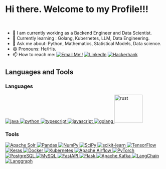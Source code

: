 # Hi there. Welcome to my Profile!!!

<!-- ![](https://visitor-badge.glitch.me/badge?page_id=abhisheknaiidu.abhisheknaiidu) -->

<br />

- 🔭 I am currently working as a Backend Engineer and Data Scientist.
- 🌱 Currently learning : Golang, Kubernetes, LLM, Data Engineering.
- 💬 Ask me about: Python, Mathematics, Statistical Models, Data science.
- 😄 Pronouns: He/His.
- 📫 How to reach me: <a href="mailto:giovani.angelo@gmail.com">![Email Me!!](https://img.shields.io/badge/Gmail-D14836?style=for-the-badge&logo=gmail&logoColor=white)</a> <a href="https://www.linkedin.com/in/giovaninobrega/">![LinkedIn](https://img.shields.io/badge/LinkedIn-0077B5?style=for-the-badge&logo=linkedin&logoColor=white)</a> <a href="https://www.hackerrank.com/giovani_angelo">![Hackerhank](https://img.shields.io/badge/-Hackerrank-2EC866?style=for-the-badge&logo=HackerRank&logoColor=white)</a>

## Languages and Tools
### Languages
[
<img alt="java" src="https://img.shields.io/badge/Java-ED8B00?style=for-the-badge&logo=openjdk&logoColor=white">
](https://docs.oracle.com/en/java/)
[
<img alt="python" src="https://img.shields.io/badge/Python-14354C?style=for-the-badge&logo=python&logoColor=white">
](https://www.python.org/)
[
<img alt="typescript" src="https://img.shields.io/badge/TypeScript-007ACC?style=for-the-badge&logo=typescript&logoColor=white">
](https://www.typescriptlang.org/)
[
<img alt="javascript" src="https://img.shields.io/badge/JavaScript-F7DF1E?style=for-the-badge&logo=JavaScript&logoColor=white">
](https://developer.mozilla.org/en-US/docs/Web/JavaScript)
[
<img alt="golang" src="https://img.shields.io/badge/Go-00ADD8?style=for-the-badge&logo=go&logoColor=white">
](https://go.dev/)
[<img alt="rust" width="90px" src="https://img.shields.io/badge/Rust-ffffff?style=for-the-badge&logo=rust&logoColor=black"/>](https://www.rust-lang.org/)

### Tools
[
<img alt="Apache Solr" src="https://img.shields.io/badge/Apache%20Solr-D9411E?logo=apachesolr&logoColor=fff&style=for-the-badge" />
](https://solr.apache.org/)
[
<img alt="Pandas" src="https://img.shields.io/badge/pandas-150458?logo=pandas&logoColor=fff&style=for-the-badge" />
](https://pandas.pydata.org/)
[
<img src="https://img.shields.io/badge/NumPy-013243?logo=numpy&logoColor=fff&style=for-the-badge" alt="NumPy">
](https://numpy.org/)
[
<img src="https://img.shields.io/badge/SciPy-8CAAE6?logo=scipy&logoColor=fff&style=for-the-badge" alt="SciPy">
](https://scipy.org/)
[
<img src="https://img.shields.io/badge/scikit--learn-F7931E?logo=scikitlearn&logoColor=fff&style=for-the-badge" alt="scikit-learn">
](https://scikit-learn.org/)
[
<img src="https://img.shields.io/badge/TensorFlow-FF6F00?logo=tensorflow&logoColor=fff&style=for-the-badge" alt="TensorFlow">
](https://www.tensorflow.org/)
[
<img src="https://img.shields.io/badge/Keras-D00000?logo=keras&logoColor=fff&style=for-the-badge" alt="Keras">
](https://keras.io/)
[
<img src="https://img.shields.io/badge/Docker-2496ED?logo=docker&logoColor=fff&style=for-the-badge" alt="Docker">
](https://www.docker.com/)
[
<img src="https://img.shields.io/badge/Kubernetes-326CE5?logo=kubernetes&logoColor=fff&style=for-the-badge" alt="Kubernetes">
](https://kubernetes.io/)
[
<img src="https://img.shields.io/badge/Apache%20Airflow-017CEE?logo=apacheairflow&logoColor=fff&style=for-the-badge" alt="Apache Airflow">
](https://airflow.apache.org/)
[
<img src="https://img.shields.io/badge/PyTorch-EE4C2C?logo=pytorch&logoColor=fff&style=for-the-badge" alt="PyTorch">
](https://pytorch.org/)
[
<img src="https://img.shields.io/badge/PostgreSQL-316192?logo=postgresql&logoColor=fff&style=for-the-badge" alt="PostgreSQL">
](https://www.postgresql.org/)
[
<img src="https://img.shields.io/badge/MySQL-4479A1?logo=mysql&logoColor=fff&style=for-the-badge" alt="MySQL">
](https://www.mysql.com/)
[
<img src="https://img.shields.io/badge/FastAPI-009688?logo=fastapi&logoColor=fff&style=for-the-badge" alt="FastAPI">
](https://fastapi.tiangolo.com/)
[
<img src="https://img.shields.io/badge/Flask-000?logo=flask&logoColor=fff&style=for-the-badge" alt="Flask">
](https://flask.palletsprojects.com/en/3.0.x/)
[
<img src="https://img.shields.io/badge/Apache%20Kafka-231F20?logo=apachekafka&logoColor=fff&style=for-the-badge" alt="Apache Kafka">
](https://kafka.apache.org/)
[
<img src="https://img.shields.io/badge/Langchain-1d3d3c?style=for-the-badge&logo=langchain&logoColor=white" alt="LangChain">
](https://www.langchain.com/)
[
<img src="https://img.shields.io/badge/LangGraph-053d5b?style=for-the-badge&logo=langgraph&logoColor=white" alt="Langgraph">
](https://www.langchain.com/langgraph)
<!-- ## Stats
[![GitHub stats](https://github-readme-stats.vercel.app/api?username=GiovaniGitHub&theme=default)](https://github.com/anuraghazra/github-readme-stats)

## Top Languages
[![Top Langs](https://github-readme-stats.vercel.app/api/top-langs/?username=GiovaniGithub&langs_count=8)](https://github.com/anuraghazra/github-readme-stats) -->


